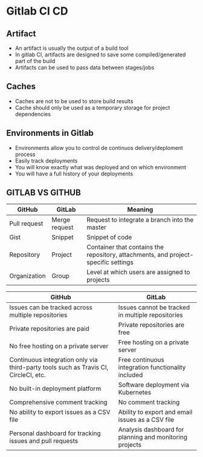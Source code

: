 # Gitlab CI CD

## Artifact
- An artifact is usually the output of a build tool
- In gitlab CI, artifacts are designed to save some compiled/generated part of the build
- Artifacts can be used to pass data between stages/jobs

## Caches

- Caches are not to be used to store build results
- Cache should only be used as a temporary storage for project dependencies

## Environments in Gitlab

- Environments allow you to control de continuos delivery/deploment process
- Easily track deployments
- You will know exactly what was deployed and on which environment
- You will have a full history of your deployments

## GITLAB VS GITHUB

GitHub|	GitLab|	Meaning|
|-|-|-|
Pull request|	Merge request|	Request to integrate a branch into the master
Gist|	Snippet|	Snippet of code
Repository	|Project|	Container that contains the repository, attachments, and project-specific settings
Organization	|Group|	Level at which users are assigned to projects

GitHub|	GitLab|
|-|-|
Issues can be tracked across multiple repositories	|Issues cannot be tracked in multiple repositories
Private repositories are paid	|Private repositories are free
No free hosting on a private server	|Free hosting on a private server
Continuous integration only via third-party tools such as Travis CI, CircleCI, etc.|	Free continuous integration functionality included
No built-in deployment platform	|Software deployment via Kubernetes
Comprehensive comment tracking|	No comment tracking
No ability to export issues as a CSV file|	Ability to export and email issues as a CSV file
Personal dashboard for tracking issues and pull requests|	Analysis dashboard for planning and monitoring projects

